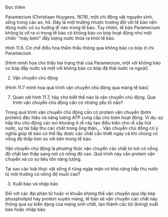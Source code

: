 Đọc thêm

Paramecium (Christiaan Huygens, 1678), một chi động vật nguyên sinh, sống trong các ao, hồ. Đây là một trường nhược trương đối với tế bào nên dòng nước có xu hướng đi vào trong tế bào. Tuy nhiên, tế bào Paramecium không bị vỡ ra vì trong tế bào có không bào co bóp hoạt động như một chiếc "máy bơm" đẩy lượng nước thừa ra khỏi tế bào.

Hình 11.6. Cơ chế điều hòa thẩm thấu thông qua không bào co bóp ở chi Paramecium

[Hình minh họa cho thấy hai trạng thái của Paramecium, một với không bào co bóp đầy nước và một với không bào co bóp đã thải nước ra ngoài]

2. Vận chuyển chủ động

[Hình 11.7 minh họa quá trình vận chuyển chủ động qua màng tế bào]

7. Quan sát hình 11.7, hãy cho biết thế nào là vận chuyển chủ động. Quá trình vận chuyển chủ động cần có những yếu tố nào?

Trong quá trình vận chuyển chủ động cần có protein vận chuyển (bơm protein) đặc hiệu và năng lượng ATP cung cấp cho bơm hoạt động. Ví dụ: sự hấp thu chủ động các ion khoáng ở rễ cây tạo điều kiện cho rễ cây hút nước, sự tái hấp thu các chất trong ống thận,... Vận chuyển chủ động có ý nghĩa giúp tế bào có thể lấy được các chất cần thiết ngay cả khi chúng có nồng độ thấp hơn so với bên trong tế bào.

Vận chuyển chủ động là phương thức vận chuyển các chất từ nơi có nồng độ chất tan thấp sang nơi có nồng độ cao. Quá trình này cần protein vận chuyển và có sự tiêu tốn năng lượng.

Tại sao các loài thực vật sống ở rừng ngập mặn có khả năng hấp thu nước từ môi trường có nồng độ muối cao?

3. Xuất bào và nhập bào

Đối với các đại phân tử hoặc vi khuẩn không thể vận chuyển qua lớp kép phospholipid hay protein xuyên màng, tế bào sẽ vận chuyển các chất này thông qua sự biến dạng của màng sinh chất, tạo thành các túi (bóng) xuất bào hoặc nhập bào.